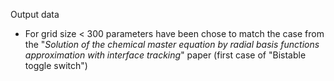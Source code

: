 Output data

- For grid size < 300 parameters have been chose to match the case from the "*Solution of the chemical master equation by radial basis functions approximation with interface tracking*" paper (first case of "Bistable toggle switch")
